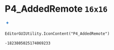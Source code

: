 # P4_AddedRemote `16x16`
<img src="/img/P4_AddedRemote.png" width=16 height=16>

``` CSharp
EditorGUIUtility.IconContent("P4_AddedRemote")
```
```
-1823805025174069233
```
